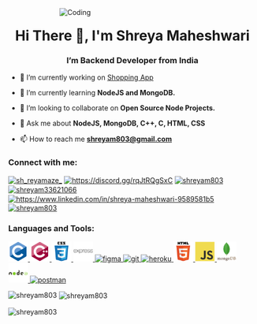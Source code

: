 <img align="right" alt="Coding" width="400" src="https://cdn.dribbble.com/users/544967/screenshots/3798185/deforge_young.gif">

<h1 align="center">Hi There 👋, I'm Shreya Maheshwari</h1>
<h3 align="center">I’m Backend Developer from India</h3>

- 🔭 I’m currently working on [Shopping App](https://github.com/shreyam803/shopping-app)

- 🌱 I’m currently learning **NodeJS and MongoDB.**

- 👯 I’m looking to collaborate on **Open Source Node Projects.**

- 💬 Ask me about **NodeJS, MongoDB, C++, C, HTML, CSS**

- 📫 How to reach me **shreyam803@gmail.com**

<h3 align="left">Connect with me:</h3>
<p align="left">
<a href="https://instagram.com/sh_reyamaze_" target="blank"><img align="center" src="https://cdn.jsdelivr.net/npm/simple-icons@3.0.1/icons/instagram.svg" alt="sh_reyamaze_" height="30" width="40" /></a>
<a href="https://discord.gg/https://discord.gg/rqJtRQgSxC" target="blank"><img align="center" src="https://cdn.jsdelivr.net/npm/simple-icons@3.0.1/icons/discord.svg" alt="https://discord.gg/rqJtRQgSxC" height="30" width="40" /></a>
<a href="https://dev.to/shreyam803" target="blank"><img align="center" src="https://cdn.jsdelivr.net/npm/simple-icons@3.0.1/icons/dev-dot-to.svg" alt="shreyam803" height="30" width="40" /></a>
<a href="https://twitter.com/shreyam33621066" target="blank"><img align="center" src="https://cdn.jsdelivr.net/npm/simple-icons@3.0.1/icons/twitter.svg" alt="shreyam33621066" height="30" width="40" /></a>
<a href="https://linkedin.com/in/https://www.linkedin.com/in/shreya-maheshwari-9589581b5" target="blank"><img align="center" src="https://cdn.jsdelivr.net/npm/simple-icons@3.0.1/icons/linkedin.svg" alt="https://www.linkedin.com/in/shreya-maheshwari-9589581b5" height="30" width="40" /></a>
<a href="https://www.hackerrank.com/shreyam803" target="blank"><img align="center" src="https://cdn.jsdelivr.net/npm/simple-icons@3.0.1/icons/hackerrank.svg" alt="shreyam803" height="30" width="40" /></a>
</p>

<h3 align="left">Languages and Tools:</h3>
<p align="left"> <a href="https://www.cprogramming.com/" target="_blank"> <img src="https://raw.githubusercontent.com/devicons/devicon/master/icons/c/c-original.svg" alt="c" width="40" height="40"/> </a> <a href="https://www.w3schools.com/cpp/" target="_blank"> <img src="https://raw.githubusercontent.com/devicons/devicon/master/icons/cplusplus/cplusplus-original.svg" alt="cplusplus" width="40" height="40"/> </a> <a href="https://www.w3schools.com/css/" target="_blank"> <img src="https://raw.githubusercontent.com/devicons/devicon/master/icons/css3/css3-original-wordmark.svg" alt="css3" width="40" height="40"/> </a> <a href="https://expressjs.com" target="_blank"> <img src="https://raw.githubusercontent.com/devicons/devicon/master/icons/express/express-original-wordmark.svg" alt="express" width="40" height="40"/> </a> <a href="https://www.figma.com/" target="_blank"> <img src="https://www.vectorlogo.zone/logos/figma/figma-icon.svg" alt="figma" width="40" height="40"/> </a> <a href="https://git-scm.com/" target="_blank"> <img src="https://www.vectorlogo.zone/logos/git-scm/git-scm-icon.svg" alt="git" width="40" height="40"/> </a> <a href="https://heroku.com" target="_blank"> <img src="https://www.vectorlogo.zone/logos/heroku/heroku-icon.svg" alt="heroku" width="40" height="40"/> </a> <a href="https://www.w3.org/html/" target="_blank"> <img src="https://raw.githubusercontent.com/devicons/devicon/master/icons/html5/html5-original-wordmark.svg" alt="html5" width="40" height="40"/> </a> <a href="https://developer.mozilla.org/en-US/docs/Web/JavaScript" target="_blank"> <img src="https://raw.githubusercontent.com/devicons/devicon/master/icons/javascript/javascript-original.svg" alt="javascript" width="40" height="40"/> </a> <a href="https://www.mongodb.com/" target="_blank"> <img src="https://raw.githubusercontent.com/devicons/devicon/master/icons/mongodb/mongodb-original-wordmark.svg" alt="mongodb" width="40" height="40"/> </a> <a href="https://nodejs.org" target="_blank"> <img src="https://raw.githubusercontent.com/devicons/devicon/master/icons/nodejs/nodejs-original-wordmark.svg" alt="nodejs" width="40" height="40"/> </a> <a href="https://postman.com" target="_blank"> <img src="https://www.vectorlogo.zone/logos/getpostman/getpostman-icon.svg" alt="postman" width="40" height="40"/> </a> </p>

<p><img align="left" src="https://github-readme-stats.vercel.app/api/top-langs?username=shreyam803&show_icons=true&locale=en&layout=compact" alt="shreyam803" /></p>

<p>&nbsp;<img align="center" src="https://github-readme-stats.vercel.app/api?username=shreyam803&show_icons=true&locale=en" alt="shreyam803" /></p>

<p><img align="center" src="https://github-readme-streak-stats.herokuapp.com/?user=shreyam803&" alt="shreyam803" /></p>



